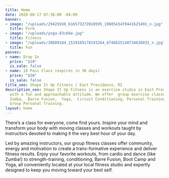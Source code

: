 ```yaml
---
title: Home
date: 2020-08-17 07:36:00 -04:00
banner:
- image: "/uploads/29425936_616573272018595_1980543470441625491_n.jpg"
  title: Form
- image: "/uploads/yoga-83c66e.jpg"
  title: Fitness
- image: "/uploads/30689184_1519169178193264_6746825148734636032_n.jpg"
  title: Fun
passes:
- name: Drop In
  price: "$10"
  is_sale: false
- name: 10 Pass Class (expires in 30 days)
  price: "$30"
  is_sale: false
title_seo: Shape It Up Fitness | East Providence, RI
description_seo: Shape It Up Fitness is an exercise studio in East Providence, RI,
  with a fun and approachable attitude. We offer  group exercise classes, including
  Zumba,  Barre Fusion,  Yoga,  Circuit Conditioning, Personal Training and Small
  Group Personal Training.
layout: home
---
```



There’s a class for everyone, come find yours. Inspire your mind and transform your body with moving classes and workouts taught by instructors devoted to making it the very best hour of your day.

Led by amazing instructors, our group fitness classes offer community, energy and motivation to create a trans-formative experience and deliver fitness results. Enjoy your favorite workouts, from cardio and dance (like Zumba!) to strength-training, conditioning, Barre Fusion, Boot Camp and Yoga, all conveniently located at your local fitness studio and expertly designed to keep you moving toward your best self. 